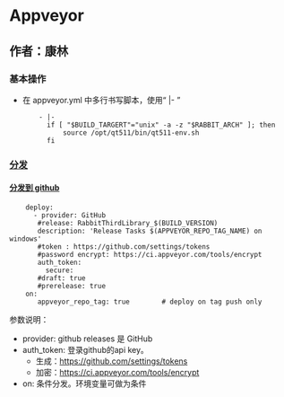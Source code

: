 # Appveyor
作者：康林
---------

### 基本操作
- 在 appveyor.yml 中多行书写脚本，使用“ |- ”

          - |-
            if [ "$BUILD_TARGERT"="unix" -a -z "$RABBIT_ARCH" ]; then
                source /opt/qt511/bin/qt511-env.sh
            fi

### [分发](https://docs.travis-ci.com/user/deployment/)
#### [分发到 github](https://docs.travis-ci.com/user/deployment/releases/)

        deploy:
          - provider: GitHub
           #release: RabbitThirdLibrary_$(BUILD_VERSION)
           description: 'Release Tasks $(APPVEYOR_REPO_TAG_NAME) on windows'
           #token : https://github.com/settings/tokens
           #password encrypt: https://ci.appveyor.com/tools/encrypt
           auth_token:
             secure: 
           #draft: true
           #prerelease: true
        on:
           appveyor_repo_tag: true        # deploy on tag push only


参数说明：
- provider: github releases 是 GitHub
- auth_token: 登录github的api key。
  + 生成：https://github.com/settings/tokens
  + 加密：https://ci.appveyor.com/tools/encrypt
- on: 条件分发。环境变量可做为条件
